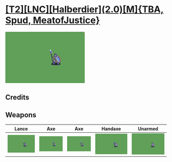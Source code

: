 # [\[T2\]\[LNC\]\[Halberdier\]\(2.0\)\[M\]{TBA, Spud, MeatofJustice}](../%5BT2%5D%5BLNC%5D%5BHalberdier%5D(2.0)%5BM%5D%7BTBA,%20Spud,%20MeatofJustice%7D)

<img src="./2.%20Lance%20(TBA)/Lance_000.png" alt="[T2][LNC][Halberdier](2.0)[M]{TBA, Spud, MeatofJustice} standing" />

## Credits



## Weapons


|Lance |Axe |Axe |Handaxe |Unarmed |
|  :---: | :---: | :---: | :---: | :---: |
| <img alt="Lance animation" src="./2.%20Lance%20(TBA)/Lance.gif" /> | <img alt="Axe animation" src="./3.%20Axe%20(Stab)%20(Spud)/Axe.gif" /> | <img alt="Axe animation" src="./3.%20Axe%20(Swing)%20(Spud,%20MeatOfJustice)/Axe.gif" /> | <img alt="Handaxe animation" src="./4.%20Handaxe%20(Spud)/Handaxe.gif" /> | <img alt="Unarmed animation" src="./8.%20Unarmed%20(TBA)/Unarmed.gif" /> |
